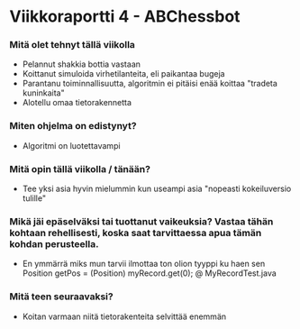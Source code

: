 Viikkoraportti 4 - ABChessbot
========

### Mitä olet tehnyt tällä viikolla

* Pelannut shakkia bottia vastaan
* Koittanut simuloida virhetilanteita, eli paikantaa bugeja
* Parantanu toiminnallisuutta, algoritmin ei pitäisi enää koittaa "tradeta kuninkaita"
* Alotellu omaa tietorakennetta

### Miten ohjelma on edistynyt?

* Algoritmi on luotettavampi

### Mitä opin tällä viikolla / tänään?

* Tee yksi asia hyvin mielummin kun useampi asia "nopeasti kokeiluversio tulille"

### Mikä jäi epäselväksi tai tuottanut vaikeuksia? Vastaa tähän kohtaan rehellisesti, koska saat tarvittaessa apua tämän kohdan perusteella.

* En ymmärrä miks mun tarvii ilmottaa ton olion tyyppi ku haen sen Position getPos = (Position) myRecord.get(0); @ MyRecordTest.java

### Mitä teen seuraavaksi?

* Koitan varmaan niitä tietorakenteita selvittää enemmän	

